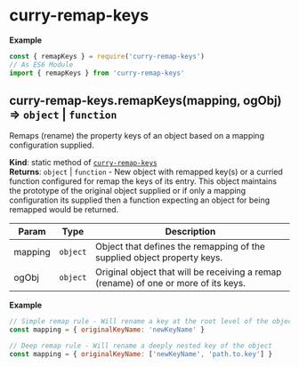 <a name="module_curry-remap-keys"></a>

# curry-remap-keys
**Example**  
```js
const { remapKeys } = require('curry-remap-keys')
// As ES6 Module
import { remapKeys } from 'curry-remap-keys'
```
<a name="module_curry-remap-keys.remapKeys"></a>

## curry-remap-keys.remapKeys(mapping, ogObj) ⇒ <code>object</code> \| <code>function</code>
Remaps (rename) the property keys of an object based on a mapping
configuration supplied.

**Kind**: static method of [<code>curry-remap-keys</code>](#module_curry-remap-keys)  
**Returns**: <code>object</code> \| <code>function</code> - New object with remapped key(s) or a curried
function configured for remap the keys of its entry. This object maintains the
prototype of the original object supplied or if only a mapping configuration
its supplied then a function expecting an object for being
remapped would be returned.  

| Param | Type | Description |
| --- | --- | --- |
| mapping | <code>object</code> | Object that defines the remapping of the supplied object property keys. |
| ogObj | <code>object</code> | Original object that will be receiving a remap (rename) of one or more of its keys. |

**Example**  
```js
// Simple remap rule - Will rename a key at the root level of the object
const mapping = { originalKeyName: 'newKeyName' }

// Deep remap rule - Will rename a deeply nested key of the object
const mapping = { originalKeyName: ['newKeyName', 'path.to.key'] }
```
